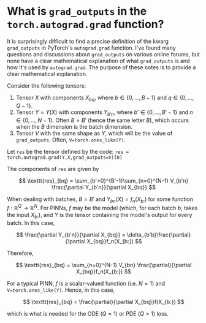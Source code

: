 # What is `grad_outputs` in the `torch.autograd.grad` function?

It is surprisingly difficult to find a precise definition of the kwarg `grad_outputs` in PyTorch's `autograd.grad` function. I've found many questions and discussions about `grad_outputs` on various online forums, but none have a clear mathematical explanation of what `grad_outputs` is and how it's used by `autograd.grad`. The purpose of these notes is to provide a clear mathematical explanation.

Consider the following tensors:

1. Tensor $X$ with components $X_{bq}$, where $b\in\{0,...,B-1\}$ and $q\in\{0,...,Q-1\}$.
2. Tensor $Y=Y(X)$ with components $Y_{b'n}$, where $b'\in\{0,...,B'-1\}$ and $n\in\{0,...,N-1\}$. Often $B=B'$ (hence the same letter $B$), which occurs when the $B$ dimension is the batch dimension.
3. Tensor $V$ with the same shape as $Y$, which will be the value of `grad_outputs`. Often, `V=torch.ones_like(Y)`.

Let `res` be the tensor defined by the code: `res = torch.autograd.grad(Y,X,grad_outputs=V)[0]`

The components of `res` are given by

$$
\texttt{res}_{bq} = \sum_{b'=0}^{B'-1}\sum_{n=0}^{N-1} V_{b'n} \frac{\partial Y_{b'n}}{\partial X_{bq}}
$$

When dealing with batches, $B=B'$ and $Y_{bn}(X) = f_n(X_{b:})$ for some function $f:\mathbb{R}^Q\to \mathbb{R}^N$. For PINNs, $f$ may be the model (which, for each batch $b$, takes the input $X_{b:}$), and $Y$ is the tensor containing the model's output for every batch. In this case,

$$
\frac{\partial Y_{b'n}}{\partial X_{bq}} = \delta_{b'b}\frac{\partial}{\partial X_{bq}}f_n(X_{b:})
$$

Therefore,

$$
\texttt{res}_{bq} = \sum_{n=0}^{N-1} V_{bn} \frac{\partial}{\partial X_{bq}}f_n(X_{b:})
$$

For a typical PINN, $f$ is a scalar-valued function (i.e. $N=1$) and `V=torch.ones_like(Y)`. Hence, in this case,

$$
\texttt{res}_{bq} = \frac{\partial}{\partial X_{bq}}f(X_{b:})
$$

which is what is needed for the ODE ($Q=1$) or PDE ($Q>1$) loss.